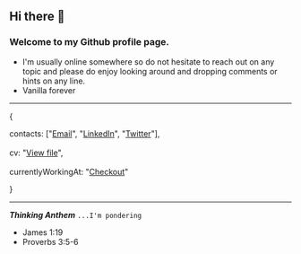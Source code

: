 
## Hi there 👋

### Welcome to my Github profile page. 

- I'm usually online somewhere so do not hesitate to reach out on any topic and please do enjoy looking around and dropping comments or hints on any line.
- Vanilla forever



---
{<br>

contacts: ["[Email](mailto://enitanchris@gmail.com)", "[LinkedIn](https://www.linkedin.com/in/chrisenitan/)", "[Twitter](https://twitter.com/mushsick)"],<br><br>
cv: "[View file](http://bit.ly/2ZS0i0i)",<br><br>
currentlyWorkingAt: "[Checkout](https://github.com/chris-enitan-cko)"<br>

}

--- 

**_Thinking Anthem_** `...I'm pondering`
- James 1:19
- Proverbs 3:5-6

<!-- Here are some ideas to get you started:

- 🔭 I’m currently working on ...
- 🌱 I’m currently learning ...
- 👯 I’m looking to collaborate on ...
- 🤔 I’m looking for help with ...
- 💬 Ask me about ...
- 📫 How to reach me: ...
- 😄 Pronouns: ...
- ⚡ Fun fact: ...
 -->
